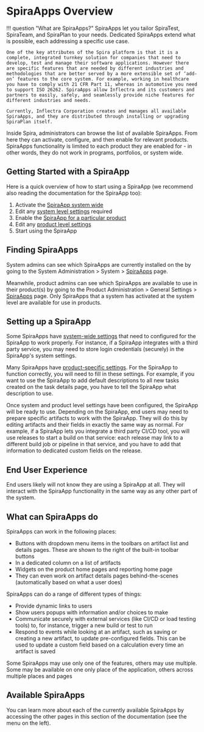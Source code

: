 # SpiraApps Overview

!!! question "What are SpiraApps?"
    SpiraApps let you tailor SpiraTest, SpiraTeam, and SpiraPlan to your needs. Dedicated SpiraApps extend what is possible, each addressing a specific use case.

    One of the key attributes of the Spira platform is that it is a complete, integrated turnkey solution for companies that need to develop, test and manage their software applications. However there are specific features that are needed by different industries and methodologies that are better served by a more extensible set of ‘add-on’ features to the core system. For example, working in healthcare you have to comply with 21 CFR Part 11, whereas in automotive you need to support ISO 26262. SpiraApps allow Inflectra and its customers and partners to easily, safely, and seamlessly provide niche features for different industries and needs.

    Currently, Inflectra Corporation creates and manages all available SpiraApps, and they are distributed through installing or upgrading SpiraPlan itself.

Inside Spira, administrators can browse the list of available SpiraApps. From here they can activate, configure, and then enable for relevant products. SpiraApps functionality is limited to each product they are enabled for - in other words, they do not work in programs, portfolios, or system wide.

## Getting Started with a SpiraApp
Here is a quick overview of how to start using a SpiraApp (we recommend also reading the documentation for the SpiraApp too):

1. Activate the [SpiraApp system wide](../../Spira-Administration-Guide/System/#spiraapps)
2. Edit any [system level settings](../../Spira-Administration-Guide/System/#spiraapps-settings) required
3. Enable the [SpiraApp for a particular product](../../Spira-Administration-Guide/Product-General-Settings/#spiraapps)
4. Edit any [product level settings](../../Spira-Administration-Guide/Product-General-Settings/#spiraapps-settings)
5. Start using the SpiraApp

## Finding SpiraApps
System admins can see which SpiraApps are currently installed on the by going to the System Administration > System > [SpiraApps](../../Spira-Administration-Guide/System/#spiraapps) page.

Meanwhile, product admins can see which SpiraApps are available to use in their product(s) by going to the Product Administration > General Settings > [SpiraApps](../../Spira-Administration-Guide/Product-General-Settings/#spiraapps) page. Only SpiraApps that a system has activated at the system level are available for use in products.

## Setting up a SpiraApp
Some SpiraApps have [system-wide settings](../../Spira-Administration-Guide/System/#spiraapps-settings) that need to configured for the SpiraApp to work properly. For instance, if a SpiraApp integrates with a third party service, you may need to store login credentials (securely) in the SpiraApp's system settings.

Many SpiraApps have [product-specific settings](../../Spira-Administration-Guide/Product-General-Settings/#spiraapps-settings). For the SpiraApp to function correctly, you will need to fill in these settings. For example, if you want to use the SpiraApp to add default descriptions to all new tasks created on the task details page, you have to tell the SpiraApp what description to use.

Once system and product level settings have been configured, the SpiraApp will be ready to use. Depending on the SpiraApp, end users may need to prepare specific artifacts to work with the SpiraApp. They will do this by editing artifacts and their fields in exactly the same way as normal. For example, if a SpiraApp lets you integrate a third party CI/CD tool, you will use releases to start a build on that service: each release may link to a different build job or pipeline in that service, and you have to add that information to dedicated custom fields on the release.

## End User Experience
End users likely will not know they are using a SpiraApp at all. They will interact with the SpiraApp functionality in the same way as any other part of the system.

## What can SpiraApps do
SpiraApps can work in the following places:

- Buttons with dropdown menu items in the toolbars on artifact list and details pages. These are shown to the right of the built-in toolbar buttons
- In a dedicated column on a list of artifacts
- Widgets on the product home pages and reporting home page
- They can even work on artifact details pages behind-the-scenes (automatically based on what a user does)

SpiraApps can do a range of different types of things:

- Provide dynamic links to users
- Show users popups with information and/or choices to make
- Communicate securely with external services (like CI/CD or load testing tools) to, for instance, trigger a new build or test to run
- Respond to events while looking at an artifact, such as saving or creating a new artifact, to update pre-configured fields. This can be used to update a custom field based on a calculation every time an artifact is saved

Some SpiraApps may use only one of the features, others may use multiple. Some may be available on one only place of the application, others across multiple places and pages

## Available SpiraApps
You can learn more about each of the currently available SpiraApps by accessing the other pages in this section of the documentation (see the menu on the left).